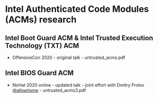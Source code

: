 # Intel Authenticated Code Modules (ACMs) research

## Intel Boot Guard ACM & Intel Trusted Execution Technology (TXT) ACM

- OffensiveCon 2020 - original talk - untrusted_acms.pdf

## Intel BIOS Guard ACM

- NoHat 2020 online - updated talk - joint effort with Dmitry Frolov [@allowitsme](https://twitter.com/allowitsme) - untrusted_acms3.pdf

